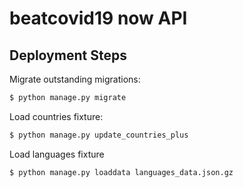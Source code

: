 # beatcovid19 now API


## Deployment Steps

Migrate outstanding migrations:

```sh
$ python manage.py migrate
```

Load countries fixture:

```sh
$ python manage.py update_countries_plus
```

Load languages fixture

```sh
$ python manage.py loaddata languages_data.json.gz
```

 

